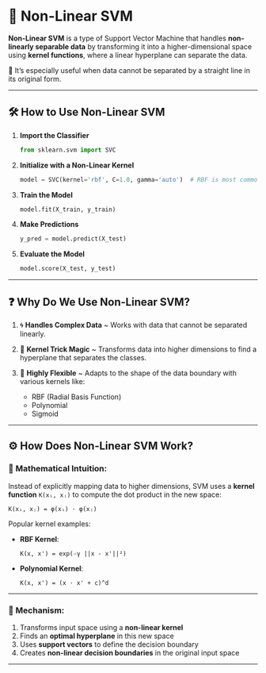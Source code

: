 
# 🔷 Non-Linear SVM

**Non-Linear SVM** is a type of Support Vector Machine that handles **non-linearly separable data** by transforming it into a higher-dimensional space using **kernel functions**, where a linear hyperplane can separate the data.

📌 It’s especially useful when data cannot be separated by a straight line in its original form.

---

## 🛠️ How to Use Non-Linear SVM

1. **Import the Classifier**
   ```python
   from sklearn.svm import SVC
   ```

2. **Initialize with a Non-Linear Kernel**
   ```python
   model = SVC(kernel='rbf', C=1.0, gamma='auto')  # RBF is most common
   ```

3. **Train the Model**
   ```python
   model.fit(X_train, y_train)
   ```

4. **Make Predictions**
   ```python
   y_pred = model.predict(X_test)
   ```

5. **Evaluate the Model**
   ```python
   model.score(X_test, y_test)
   ```

---

## ❓ Why Do We Use Non-Linear SVM?

1. 🌀 **Handles Complex Data**
   ~ Works with data that cannot be separated linearly.

2. 🧠 **Kernel Trick Magic**
   ~ Transforms data into higher dimensions to find a hyperplane that separates the classes.

3. 💪 **Highly Flexible**
   ~ Adapts to the shape of the data boundary with various kernels like:
   - RBF (Radial Basis Function)
   - Polynomial
   - Sigmoid

---

## ⚙️ How Does Non-Linear SVM Work?

### 📐 Mathematical Intuition:

Instead of explicitly mapping data to higher dimensions, SVM uses a **kernel function** `K(xᵢ, xⱼ)` to compute the dot product in the new space:

```
K(xᵢ, xⱼ) = φ(xᵢ) · φ(xⱼ)
```

Popular kernel examples:

- **RBF Kernel**:  
  ```
  K(x, x') = exp(-γ ||x - x'||²)
  ```

- **Polynomial Kernel**:  
  ```
  K(x, x') = (x · x' + c)^d
  ```

---

### 🧠 Mechanism:

1. Transforms input space using a **non-linear kernel**
2. Finds an **optimal hyperplane** in this new space
3. Uses **support vectors** to define the decision boundary
4. Creates **non-linear decision boundaries** in the original input space

---
